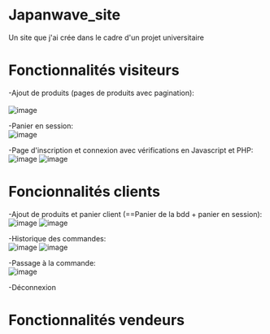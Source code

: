 # Japanwave_site
Un site que j'ai crée dans le cadre d'un projet universitaire

# Fonctionnalités visiteurs
-Ajout de produits (pages de produits avec pagination):<br><br>
![image](https://user-images.githubusercontent.com/85686740/121814367-f09a9c80-cc70-11eb-8815-991789530f57.png)

-Panier en session:<br>
![image](https://user-images.githubusercontent.com/85686740/121814583-1ffdd900-cc72-11eb-8a2c-8dc55aac2a71.png)


-Page d'inscription et connexion avec vérifications en Javascript et PHP: <br>
![image](https://user-images.githubusercontent.com/85686740/121814433-643ca980-cc71-11eb-90b0-6f5142cc320e.png)
![image](https://user-images.githubusercontent.com/85686740/121814458-87675900-cc71-11eb-9a5c-e778ace6d419.png)

# Foncionnalités clients
-Ajout de produits et panier client (==Panier de la bdd + panier en session): <br>
![image](https://user-images.githubusercontent.com/85686740/121814631-60f5ed80-cc72-11eb-8f98-69a3a0431dc0.png)
![image](https://user-images.githubusercontent.com/85686740/121814645-72d79080-cc72-11eb-878d-385d32ba2464.png)

-Historique des commandes: <br>
![image](https://user-images.githubusercontent.com/85686740/121814664-8a167e00-cc72-11eb-87c9-c6880439bb6b.png)
![image](https://user-images.githubusercontent.com/85686740/121814683-a0243e80-cc72-11eb-9f6b-2c19db05e851.png)

-Passage  à la commande: <br>
![image](https://user-images.githubusercontent.com/85686740/121814712-bcc07680-cc72-11eb-83da-67c8dfbc3d8d.png)

-Déconnexion

# Fonctionnalités vendeurs



